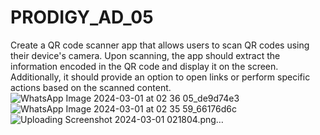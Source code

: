 # PRODIGY_AD_05
Create a QR code scanner app that allows users to scan QR codes using their device's camera. Upon scanning, the app should extract the information encoded in the QR code and display it on the screen. Additionally, it should provide an option to open links or perform specific actions based on the scanned content.
![WhatsApp Image 2024-03-01 at 02 36 05_de9d74e3](https://github.com/siddhithorat/PRODIGY_AD_05/assets/101985797/538e115e-6d3e-45e6-b4c9-4f889d8448ac)
![WhatsApp Image 2024-03-01 at 02 35 59_66176d6c](https://github.com/siddhithorat/PRODIGY_AD_05/assets/101985797/7dce56e3-f774-4168-af3b-8589b5ab2162)
![Uploading Screenshot 2024-03-01 021804.png…]()
